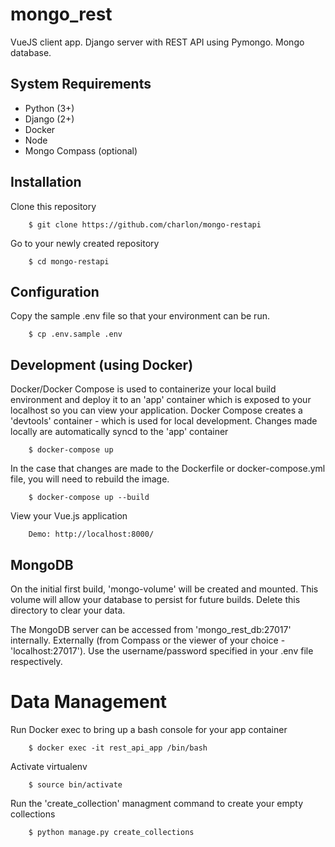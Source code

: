 # mongo_rest

VueJS client app. Django server with REST API using Pymongo. Mongo database.

## System Requirements

- Python (3+)
- Django (2+)
- Docker
- Node
- Mongo Compass (optional)

## Installation

Clone this repository

        $ git clone https://github.com/charlon/mongo-restapi

Go to your newly created repository

        $ cd mongo-restapi

## Configuration

Copy the sample .env file so that your environment can be run.

        $ cp .env.sample .env

## Development (using Docker)

Docker/Docker Compose is used to containerize your local build environment and deploy it to an 'app' container which is exposed to your localhost so you can view your application. Docker Compose creates a 'devtools' container - which is used for local development. Changes made locally are automatically syncd to the 'app' container

        $ docker-compose up

In the case that changes are made to the Dockerfile or docker-compose.yml file, you will need to rebuild the image.

        $ docker-compose up --build

View your Vue.js application

        Demo: http://localhost:8000/


## MongoDB

On the initial first build, 'mongo-volume' will be created and mounted. This volume will allow your database to persist for future builds. Delete this directory to clear your data.

The MongoDB server can be accessed from 'mongo_rest_db:27017' internally. Externally (from Compass or the viewer of your choice - 'localhost:27017'). Use the username/password specified in your .env file respectively.


# Data Management

Run Docker exec to bring up a bash console for your app container

        $ docker exec -it rest_api_app /bin/bash

Activate virtualenv

        $ source bin/activate

Run the 'create_collection' managment command to create your empty collections

        $ python manage.py create_collections

